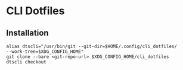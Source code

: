 # CLI Dotfiles

## Installation

```shell
alias dtscli="/usr/bin/git --git-dir=$HOME/.config/cli_dotfiles/
--work-tree=$XDG_CONFIG_HOME"
git clone --bare <git-repo-url> $XDG_CONFIG_HOME/cli_dotfiles
dtscli checkout
```
